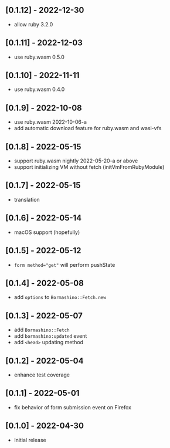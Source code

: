## [0.1.12] - 2022-12-30

- allow ruby 3.2.0

## [0.1.11] - 2022-12-03

- use ruby.wasm 0.5.0

## [0.1.10] - 2022-11-11

- use ruby.wasm 0.4.0

## [0.1.9] - 2022-10-08

- use ruby.wasm 2022-10-06-a
- add automatic download feature for ruby.wasm and wasi-vfs

## [0.1.8] - 2022-05-15

- support ruby.wasm nightly 2022-05-20-a or above
- support initializing VM without fetch (initVmFromRubyModule)

## [0.1.7] - 2022-05-15

- translation

## [0.1.6] - 2022-05-14

- macOS support (hopefully)

## [0.1.5] - 2022-05-12

- `form method="get"` will perform pushState

## [0.1.4] - 2022-05-08

- add `options` to `Bormashino::Fetch.new`

## [0.1.3] - 2022-05-07

- add `Bormashino::Fetch`
- add `bormashino:updated` event
- add `<head>` updating method

## [0.1.2] - 2022-05-04

- enhance test coverage

## [0.1.1] - 2022-05-01

- fix behavior of form submission event on Firefox

## [0.1.0] - 2022-04-30

- Initial release

